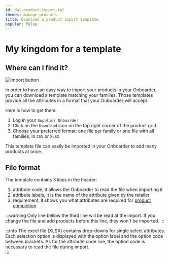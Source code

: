 ```yaml
---
id: dwl-product-import-tpl
themes: manage-products
title: Download a product import template
popular: false
---
```


# My kingdom for a template
## Where can I find it?

![Import button](../img/SUPPLIER_Products_ProductGrid_focus.png)

In order to have an easy way to import your products in your Onboarder, you can download a template matching your families. Those templates provide all the attributes in a format that your Onboarder will accept.

Here is how to get them:
1. Log in your `Supplier Onboarder`
1. Click on the `Download` icon on the top right corner of the product grid
1. Choose your preferred format: one file per family or one file with all families, in `CSV` or `XLSX`

This template file can easily be imported in your Onboarder to add many products at once.

## File format
The template contains 3 lines in the header:
1. attribute code, it allows the Onboarder to read the file when importing it
1. attribute labels, it is the name of the attribute given by the retailer
1. requirement, it shows you what attributes are required for [product completion](update-products.html#the-attribute-panel)

:::warning
Only line bellow the third line will be read at the import. If you change the file and add products before this line, they won't be imported.
:::

:::info
The excel file (XLSX) contains drop-downs for single select attributes. Each selection option is displayed with the option label and the option code between brackets. As for the attribute code line, the option code is necessary to read the file during import.  
:::
